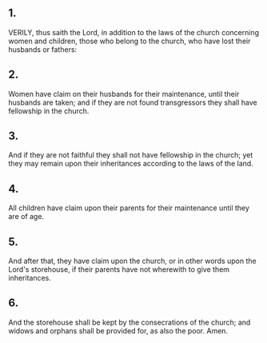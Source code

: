 ## 1.
VERILY, thus saith the Lord, in addition to the laws of the church concerning women and children, those who belong to the church, who have lost their husbands or fathers:
## 2.
Women have claim on their husbands for their maintenance, until their husbands are taken; and if they are not found transgressors they shall have fellowship in the church.
## 3.
And if they are not faithful they shall not have fellowship in the church; yet they may remain upon their inheritances according to the laws of the land.
## 4.
All children have claim upon their parents for their maintenance until they are of age.
## 5.
And after that, they have claim upon the church, or in other words upon the Lord's storehouse, if their parents have not wherewith to give them inheritances.
## 6.
And the storehouse shall be kept by the consecrations of the church; and widows and orphans shall be provided for, as also the poor. Amen.
